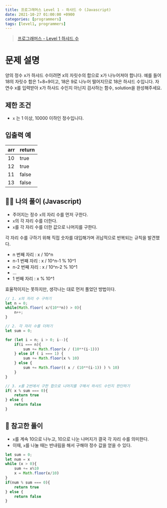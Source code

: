 ```yaml
---
title: 프로그래머스 Level 1 - 하샤드 수 (Javascript)
date: 2021-10-27 01:00:00 +0900
categories: [programmers]
tags: [level1, programmers]
---
```

> [프로그래머스 - Level 1 하샤드 수](https://programmers.co.kr/learn/courses/30/lessons/12947?language=javascript)

# 문제 설명
양의 정수 x가 하샤드 수이려면 x의 자릿수의 합으로 x가 나누어져야 합니다. 예를 들어 18의 자릿수 합은 1+8=9이고, 18은 9로 나누어 떨어지므로 18은 하샤드 수입니다. 자연수 x를 입력받아 x가 하샤드 수인지 아닌지 검사하는 함수, solution을 완성해주세요.

## 제한 조건
- `x` 는 1 이상, 10000 이하인 정수입니다.

## 입출력 예

|arr|return|
|---|---|
|10|true|
|12|true|
|11|false|
|13|false|

## 🙋‍♂️ 나의 풀이 (Javascript)

- 주어지는 정수 `x`의 자리 수를 먼저 구한다.
- `x`의 각 자리 수를 더한다.
- `x`를 각 자리 수를 더한 값으로 나머지를 구한다.

각 자리 수를 구하기 위해 직접 숫자를 대입해가며 귀납적으로 반복되는 규칙을 발견했다.

- n 번째 자리 : x / 10^n
- n-1 번째 자리 : x / 10^n-1 % 10^1
- n-2 번째 자리 : x / 10^n-2 % 10^1
- ...
- 1 번째 자리 : x % 10^1

효율적이지는 못하지만, 생각나는 대로 먼저 풀었던 방법이다.

``` javascript
// 1. x의 자리 수 구하기
let n = 0;
while(Math.floor( x/(10**n)) > 0){
    n++;
}

// 2. 각 자리 수를 더하기
let sum = 0;

for (let i = n; i > 0; i--){
    if(i === n){
        sum += Math.floor(x / (10**(i-1)))
    } else if ( i === 1) {
        sum += Math.floor(x % 10)
    } else {
        sum += Math.floor(( x / (10**(i-1)) ) % 10)
    }        
}

// 3. x를 2번에서 구한 합으로 나머지를 구해서 하샤드 수인지 판단하기
if( x % sum === 0){
    return true
} else {
    return false
}
```

## 👀 참고한 풀이

- `x`를 계속 10으로 나누고, 10으로 나눈 나머지가 결국 각 자리 수를 의미한다.
- 이때, `x`를 나눌 때는 반내림을 해서 구해야 정수 값을 얻을 수 있다.

```javascript
let sum = 0;
let num = x
while (x > 0){
    sum += x%10
    x = Math.floor(x/10)
}
if(num % sum === 0){
    return true
} else {
    return false
}
```